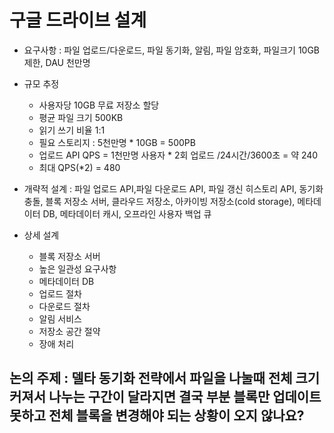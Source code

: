 # 구글 드라이브 설계
- 요구사항 : 파일 업로드/다운로드, 파일 동기화, 알림, 파일 암호화, 파일크기 10GB 제한, DAU 천만명


- 규모 추정
  - 사용자당 10GB 무료 저장소 할당
  - 평균 파일 크기 500KB
  - 읽기 쓰기 비율 1:1
  - 필요 스토리지 : 5천만명 * 10GB = 500PB
  - 업로드 API QPS = 1천만명 사용자 * 2회 업로드 /24시간/3600초 = 약 240
  - 최대 QPS(*2) = 480


- 개략적 설계 : 파일 업로드 API,파일 다운로드 API, 파일 갱신 히스토리 API, 동기화 충돌, 블록 저장소 서버, 클라우드 저장소, 아카이빙 저장소(cold storage), 메타데이터 DB, 메타데이터 캐시, 오프라인 사용자 백업 큐


- 상세 설계
  - 블록 저장소 서버
  - 높은 일관성 요구사항
  - 메타데이터 DB
  - 업로드 절차
  - 다운로드 절차
  - 알림 서비스
  - 저장소 공간 절약
  - 장애 처리


 ## 논의 주제 : 델타 동기화 전략에서 파일을 나눌때 전체 크기 커져서 나누는 구간이 달라지면 결국 부분 블록만 업데이트 못하고 전체 블록을 변경해야 되는 상황이 오지 않나요?
